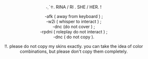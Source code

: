<div align="center">

˗ˏˋ♱. RINA / RI . SHE / HER. !<br/>

-afk ( away from keyboard ) ;<br/>
-w2i ( whisper to interact ) ;<br/>
-dnc (do not cover ) ;<br/>
-rpdni ( roleplay do not interact ) ;<br/>
-dnc ( do not copy ).<br/>

!!. please do not copy my skins exactly. you can take the idea of color combinations, but please don't copy them completely.
